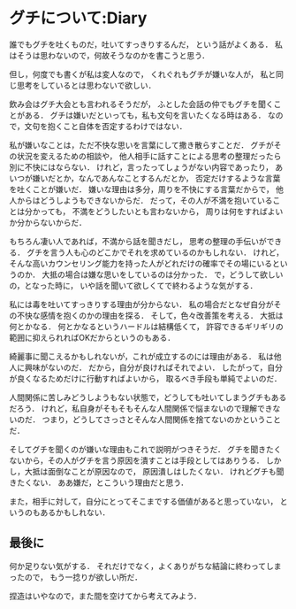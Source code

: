 グチについて:Diary
====================

誰でもグチを吐くものだ，吐いてすっきりするんだ，
という話がよくある．
私はそうは思わないので，何故そうなのかを書こうと思う．

但し，何度でも書くが私は変人なので，
くれぐれもグチが嫌いな人が，
私と同じ思考をしているとは思わないで欲しい．

飲み会はグチ大会とも言われるそうだが，
ふとした会話の仲でもグチを聞くことがある．
グチは嫌いだといっても，私も文句を言いたくなる時はある．
なので，文句を抱くこと自体を否定するわけではない．

私が嫌いなことは，ただ不快な思いを言葉にして撒き散らすことだ．
グチがその状況を変えるための相談や，
他人相手に話すことによる思考の整理だったら別に不快にはならない．
けれど，言ったってしょうがない内容であったり，
あいつが嫌いだとか，なんであんなことするんだとか，
否定だけするような言葉を吐くことが嫌いだ．
嫌いな理由は多分，周りを不快にする言葉だからで，
他人からはどうしようもできないからだ．
だって，その人が不満を抱いていることは分かっても，
不満をどうしたいとも言わないから，
周りは何をすればよいか分からないからだ．

もちろん凄い人であれば，不満から話を聞きだし，
思考の整理の手伝いができる．
グチを言う人も心のどこかでそれを求めているのかもしれない．
けれど，そんな高いカウンセリング能力を持った人がどれだけの確率でその場にいるというのか．
大抵の場合は嫌な思いをしているのは分かった．
で，どうして欲しいの，となった時に，
いや話を聞いて欲しくてで終わるような気がする．

私には毒を吐いてすっきりする理由が分からない．
私の場合だとなぜ自分がその不快な感情を抱くのかの理由を探る．
そして，色々改善策を考える．
大抵は何とかなる．
何とかなるというハードルは結構低くて，
許容できるギリギリの範囲に抑えられればOKだからというのもある．

綺麗事に聞こえるかもしれないが，これが成立するのには理由がある．
私は他人に興味がないのだ．
だから，自分が良ければそれでよい．
したがって，自分が良くなるためだけに行動すればよいから，
取るべき手段も単純でよいのだ．

人間関係に苦しみどうしようもない状態で，どうしても吐いてしまうグチもあるだろう．
けれど，私自身がそもそもそんな人間関係で悩まないので理解できないのだ．
つまり，どうしてさっさとそんな人間関係を捨てないのかということだ．

そしてグチを聞くのが嫌いな理由もこれで説明がつきそうだ．
グチを聞きたくないから，その人がグチを言う原因を潰すことは手段としてはありうる．
しかし，大抵は面倒なことが原因なので，
原因潰しはしたくない．
けれどグチも聞きたくない．
ああ嫌だ，とこういう理由だと思う．

また，相手に対して，自分にとってそこまでする価値があると思っていない，
というのもあるかもしれない．

最後に
--------

何か足りない気がする．
それだけでなく，よくありがちな結論に終わってしまったので，
もう一捻りが欲しい所だ．

捏造はいやなので，また間を空けてから考えてみよう．
